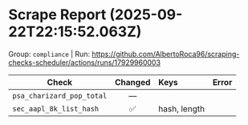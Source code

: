 # Scrape Report (2025-09-22T22:15:52.063Z)

Group: `compliance`  |  Run: https://github.com/AlbertoRoca96/scraping-checks-scheduler/actions/runs/17929960003

| Check | Changed | Keys | Error |
|---|:---:|:--|:--|
| `psa_charizard_pop_total` | — |  |  |
| `sec_aapl_8k_list_hash` | ✅ | hash, length |  |

